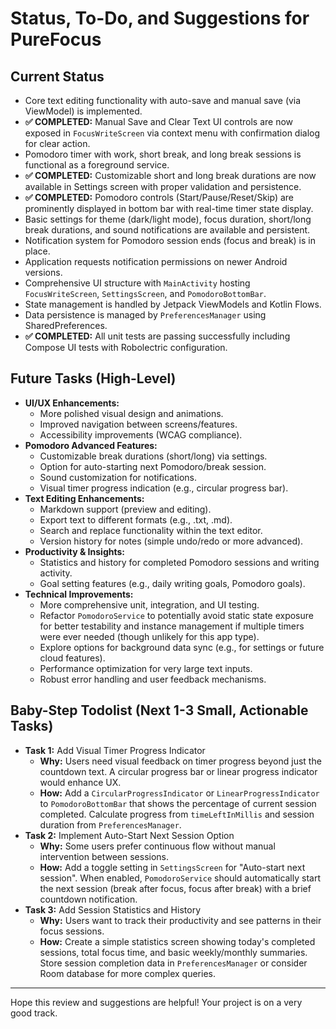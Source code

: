 # Status, To-Do, and Suggestions for PureFocus

## Current Status

*   Core text editing functionality with auto-save and manual save (via ViewModel) is implemented.
*   **✅ COMPLETED:** Manual Save and Clear Text UI controls are now exposed in `FocusWriteScreen` via context menu with confirmation dialog for clear action.
*   Pomodoro timer with work, short break, and long break sessions is functional as a foreground service.
*   **✅ COMPLETED:** Customizable short and long break durations are now available in Settings screen with proper validation and persistence.
*   **✅ COMPLETED:** Pomodoro controls (Start/Pause/Reset/Skip) are prominently displayed in bottom bar with real-time timer state display.
*   Basic settings for theme (dark/light mode), focus duration, short/long break durations, and sound notifications are available and persistent.
*   Notification system for Pomodoro session ends (focus and break) is in place.
*   Application requests notification permissions on newer Android versions.
*   Comprehensive UI structure with `MainActivity` hosting `FocusWriteScreen`, `SettingsScreen`, and `PomodoroBottomBar`.
*   State management is handled by Jetpack ViewModels and Kotlin Flows.
*   Data persistence is managed by `PreferencesManager` using SharedPreferences.
*   **✅ COMPLETED:** All unit tests are passing successfully including Compose UI tests with Robolectric configuration.

## Future Tasks (High-Level)

*   **UI/UX Enhancements:**
    *   More polished visual design and animations.
    *   Improved navigation between screens/features.
    *   Accessibility improvements (WCAG compliance).
*   **Pomodoro Advanced Features:**
    *   Customizable break durations (short/long) via settings.
    *   Option for auto-starting next Pomodoro/break session.
    *   Sound customization for notifications.
    *   Visual timer progress indication (e.g., circular progress bar).
*   **Text Editing Enhancements:**
    *   Markdown support (preview and editing).
    *   Export text to different formats (e.g., .txt, .md).
    *   Search and replace functionality within the text editor.
    *   Version history for notes (simple undo/redo or more advanced).
*   **Productivity & Insights:**
    *   Statistics and history for completed Pomodoro sessions and writing activity.
    *   Goal setting features (e.g., daily writing goals, Pomodoro goals).
*   **Technical Improvements:**
    *   More comprehensive unit, integration, and UI testing.
    *   Refactor `PomodoroService` to potentially avoid static state exposure for better testability and instance management if multiple timers were ever needed (though unlikely for this app type).
    *   Explore options for background data sync (e.g., for settings or future cloud features).
    *   Performance optimization for very large text inputs.
    *   Robust error handling and user feedback mechanisms.

## Baby-Step Todolist (Next 1-3 Small, Actionable Tasks)

*   **Task 1:** Add Visual Timer Progress Indicator
    *   **Why:** Users need visual feedback on timer progress beyond just the countdown text. A circular progress bar or linear progress indicator would enhance UX.
    *   **How:** Add a `CircularProgressIndicator` or `LinearProgressIndicator` to `PomodoroBottomBar` that shows the percentage of current session completed. Calculate progress from `timeLeftInMillis` and session duration from `PreferencesManager`.
*   **Task 2:** Implement Auto-Start Next Session Option
    *   **Why:** Some users prefer continuous flow without manual intervention between sessions.
    *   **How:** Add a toggle setting in `SettingsScreen` for "Auto-start next session". When enabled, `PomodoroService` should automatically start the next session (break after focus, focus after break) with a brief countdown notification.
*   **Task 3:** Add Session Statistics and History
    *   **Why:** Users want to track their productivity and see patterns in their focus sessions.
    *   **How:** Create a simple statistics screen showing today's completed sessions, total focus time, and basic weekly/monthly summaries. Store session completion data in `PreferencesManager` or consider Room database for more complex queries.
---

Hope this review and suggestions are helpful! Your project is on a very good track.